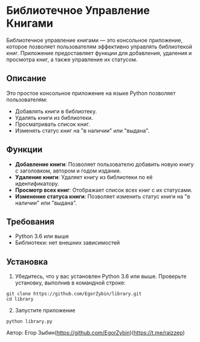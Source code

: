 # Библиотечное Управление Книгами

Библиотечное управление книгами — это консольное приложение, которое позволяет пользователям эффективно управлять
библиотекой книг. Приложение предоставляет функции для добавления, удаления и просмотра книг, а также управление их
статусом.

## Описание

Это простое консольное приложение на языке Python позволяет пользователям:

- Добавлять книги в библиотеку.
- Удалять книги из библиотеки.
- Просматривать список книг.
- Изменять статус книг на "в наличии" или "выдана".

## Функции

- **Добавление книги**: Позволяет пользователю добавить новую книгу с заголовком, автором и годом издания.
- **Удаление книги**: Удаляет книгу из библиотеки по её идентификатору.
- **Просмотр всех книг**: Отображает список всех книг с их статусами.
- **Изменение статуса книги**: Позволяет изменить статус книги на "в наличии" или "выдана".

## Требования

- Python 3.6 или выше
- Библиотеки: нет внешних зависимостей

## Установка

1. Убедитесь, что у вас установлен Python 3.6 или выше. Проверьте установку, выполнив в командной строке:
```
git clone https://github.com/EgorZybin/library.git
cd library
```
2. Запустите приложение
```
python library.py
```


Автор: Егор Зыбин(https://github.com/EgorZybin)(https://t.me/raizzep)

